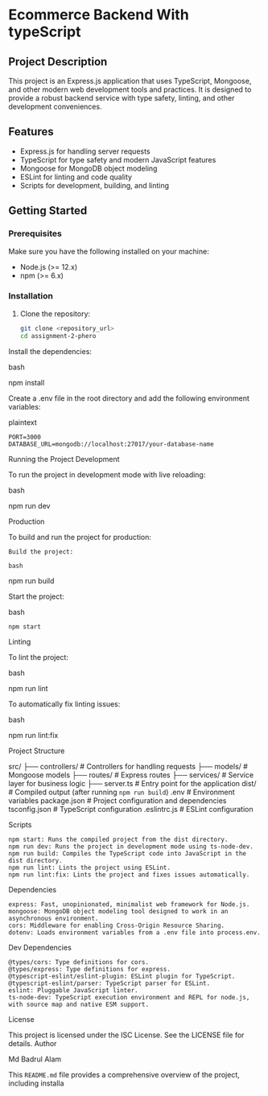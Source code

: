 # Ecommerce Backend With typeScript

## Project Description

This project is an Express.js application that uses TypeScript, Mongoose, and other modern web development tools and practices. It is designed to provide a robust backend service with type safety, linting, and other development conveniences.

## Features

- Express.js for handling server requests
- TypeScript for type safety and modern JavaScript features
- Mongoose for MongoDB object modeling
- ESLint for linting and code quality
- Scripts for development, building, and linting

## Getting Started

### Prerequisites

Make sure you have the following installed on your machine:

- Node.js (>= 12.x)
- npm (>= 6.x)

### Installation

1. Clone the repository:

   ```bash
   git clone <repository_url>
   cd assignment-2-phero

Install the dependencies:

bash

npm install

Create a .env file in the root directory and add the following environment variables:

plaintext

    PORT=3000
    DATABASE_URL=mongodb://localhost:27017/your-database-name

Running the Project
Development

To run the project in development mode with live reloading:

bash

npm run dev

Production

To build and run the project for production:

    Build the project:

    bash

npm run build

Start the project:

bash

    npm start

Linting

To lint the project:

bash

npm run lint

To automatically fix linting issues:

bash

npm run lint:fix

Project Structure

src/
├── controllers/      # Controllers for handling requests
├── models/           # Mongoose models
├── routes/           # Express routes
├── services/         # Service layer for business logic
├── server.ts         # Entry point for the application
dist/                 # Compiled output (after running `npm run build`)
.env                  # Environment variables
package.json          # Project configuration and dependencies
tsconfig.json         # TypeScript configuration
.eslintrc.js          # ESLint configuration


Scripts

    npm start: Runs the compiled project from the dist directory.
    npm run dev: Runs the project in development mode using ts-node-dev.
    npm run build: Compiles the TypeScript code into JavaScript in the dist directory.
    npm run lint: Lints the project using ESLint.
    npm run lint:fix: Lints the project and fixes issues automatically.

Dependencies

    express: Fast, unopinionated, minimalist web framework for Node.js.
    mongoose: MongoDB object modeling tool designed to work in an asynchronous environment.
    cors: Middleware for enabling Cross-Origin Resource Sharing.
    dotenv: Loads environment variables from a .env file into process.env.

Dev Dependencies

    @types/cors: Type definitions for cors.
    @types/express: Type definitions for express.
    @typescript-eslint/eslint-plugin: ESLint plugin for TypeScript.
    @typescript-eslint/parser: TypeScript parser for ESLint.
    eslint: Pluggable JavaScript linter.
    ts-node-dev: TypeScript execution environment and REPL for node.js, with source map and native ESM support.

License

This project is licensed under the ISC License. See the LICENSE file for details.
Author

Md Badrul Alam




This `README.md` file provides a comprehensive overview of the project, including installa
